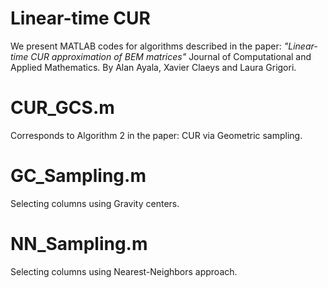 # Linear-time CUR
We present MATLAB codes for algorithms described in the paper:
*"Linear-time CUR approximation of BEM matrices"*
Journal of Computational and Applied Mathematics.
By Alan Ayala, Xavier Claeys and Laura Grigori.

# CUR_GCS.m
Corresponds to Algorithm 2 in the paper: CUR via Geometric sampling.

# GC_Sampling.m
Selecting columns using Gravity centers.

# NN_Sampling.m
Selecting columns using Nearest-Neighbors approach.
